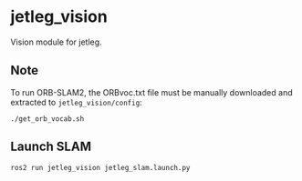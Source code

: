 # jetleg_vision

Vision module for jetleg.

## Note
To run ORB-SLAM2, the ORBvoc.txt file must be manually downloaded and extracted to `jetleg_vision/config`:

`./get_orb_vocab.sh`

## Launch SLAM
`ros2 run jetleg_vision jetleg_slam.launch.py`
